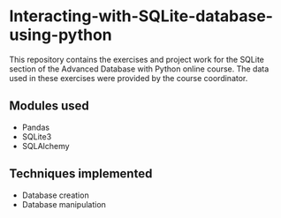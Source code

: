# Interacting-with-SQLite-database-using-python
This repository contains the exercises and project work for the SQLite section of the Advanced Database with Python online course. The data used in these exercises were provided by the course coordinator.

## Modules used
- Pandas
- SQLite3
- SQLAlchemy

## Techniques implemented
- Database creation
- Database manipulation
